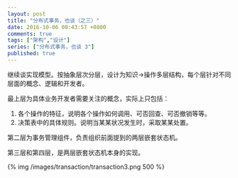 ```yaml
---
layout: post
title: "分布式事务，也谈（之三）"
date: 2016-10-06 00:43:57 +0800
comments: true
tags: ["架构","设计"]
series: ["分布式事务，也谈 3"]
published: true
---
```




继续谈实现模型。按抽象层次分层，设计为知识→操作多层结构，每个层针对不同层面的概念、逻辑和开发者。

<!--more-->

最上层为具体业务开发者需要关注的概念，实际上只包括：

1. 各个操作的特征，说明各个操作如何调用、可否回查、可否撤销等等。
2. 决策表中的具体规则。说明当某某状况发生时，采取某某处置。

第二层为事务管理组件，负责组织前面提到的两层嵌套状态机。

第三层和第四层，是两层嵌套状态机本身的实现。



{% img  /images/transaction/transaction3.png 500 %}